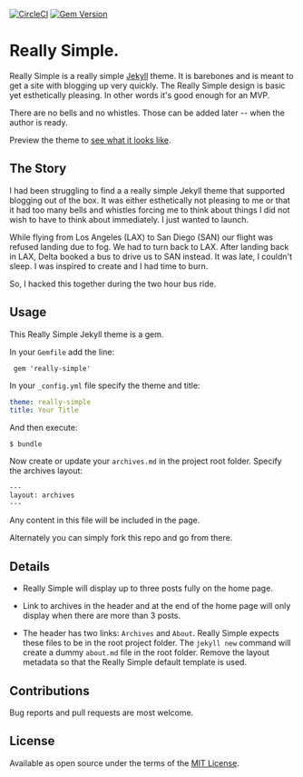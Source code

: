 [![CircleCI](https://circleci.com/gh/jusx/really-simple/tree/master.svg?style=shield)](https://circleci.com/gh/jusx/really-simple/tree/master)
[![Gem Version](https://badge.fury.io/rb/really-simple.svg)](https://badge.fury.io/rb/really-simple)

# Really Simple.

Really Simple is a really simple [Jekyll](https://jekyllrb.com) theme. It is barebones and is meant to get a site with blogging up very quickly. The Really Simple design is basic yet esthetically pleasing. In other words it's good enough for an MVP.

There are no bells and no whistles. Those can be added later -- when the author is ready.

Preview the theme to [see what it looks like](https://jusx.github.io/really-simple/).

## The Story

I had been struggling to find a a really simple Jekyll theme that supported blogging out of the box. It was either esthetically not pleasing to me or that it had too many bells and whistles forcing me to think about things I did not wish to have to think about immediately. I just wanted to launch.

While flying from Los Angeles (LAX) to San Diego (SAN) our flight was refused landing due to fog. We had to turn back to LAX. After landing back in LAX, Delta booked a bus to drive us to SAN instead. It was late, I couldn't sleep. I was inspired to create and I had time to burn.

So, I hacked this together during the two hour bus ride.

## Usage
This Really Simple Jekyll theme is a gem.

In your `Gemfile` add the line:

```
 gem 'really-simple'
```

In your `_config.yml` file specify the theme and title:

```yml
theme: really-simple
title: Your Title
```

And then execute:
```
$ bundle
```

Now create or update your `archives.md` in the project root folder. Specify the archives layout:

```
---
layout: archives
---
```
Any content in this file will be included in the page.

Alternately you can simply fork this repo and go from there.

## Details

- Really Simple will display up to three posts fully on the home page.

- Link to archives in the header and at the end of the home page will only display when there are more than 3 posts.

- The header has two links: `Archives` and `About`. Really Simple expects these files to be in the root project folder. The `jekyll new` command will create a dummy `about.md` file in the root folder. Remove the layout metadata so that the Really Simple default template is used.

## Contributions
Bug reports and pull requests are most welcome.

## License
Available as open source under the terms of the [MIT License](https://opensource.org/licenses/MIT).
